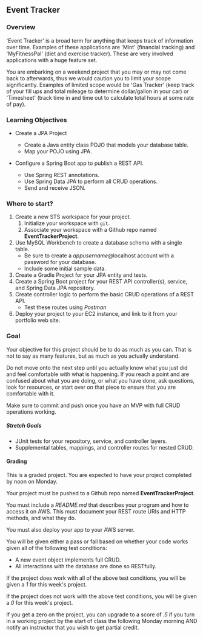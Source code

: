 ## Event Tracker

### Overview

'Event Tracker' is a broad term for anything that keeps track of information over time. Examples of these applications are 'Mint' (financial tracking) and 'MyFitnessPal' (diet and exercise tracker). These are very involved applications with a huge feature set.

You are embarking on a weekend project that you may or may not come back to afterwards, thus we would caution you to limit your scope significantly. Examples of limited scope would be 'Gas Tracker' (keep track of your fill ups and total mileage to determine dollar/gallon in your car) or 'Timesheet' (track time in and time out to calculate total hours at some rate of pay).  

### Learning Objectives

* Create a JPA Project
  * Create a Java entity class POJO that models your database table.
  * Map your POJO using JPA.

* Configure a Spring Boot app to publish a REST API.
  * Use Spring REST annotations.
  * Use Spring Data JPA to perform all CRUD operations.
  * Send and receive JSON.

### Where to start?

1. Create a new STS workspace for your project.
   1. Initialize your workspace with `git`.
   1. Associate your workspace with a Github repo named **EventTrackerProject**.
1. Use MySQL Workbench to create a database schema with a single table.
   * Be sure to create a _appusername_@localhost account with a password for your database.
   * Include some initial sample data.
1. Create a Gradle Project for your JPA entity and tests.
1. Create a Spring Boot project for your REST API controller(s), service, and Spring Data JPA repository.
1. Create controller logic to perform the basic CRUD operations of a REST API.
   * Test these routes using *Postman*
1. Deploy your project to your EC2 instance, and link to it from your portfolio web site.

### Goal

Your objective for this project should be to do as much as you can. That is not to say as many features, but as much as you actually understand.

Do not move onto the next step until you actually know what you just did and feel comfortable with what is happening. If you reach a point and are confused about what you are doing, or what you have done, ask questions, look for resources, or start over on that piece to ensure that you are comfortable with it.  

Make sure to commit and push once you have an MVP with full CRUD operations working.

##### Stretch Goals
* JUnit tests for your repository, service, and controller layers.
* Supplemental tables, mappings, and controller routes for nested CRUD.

#### Grading

This is a graded project.  You are expected to have your project completed by noon on Monday.  

Your project must be pushed to a Github repo named **EventTrackerProject**.

You must include a _README.md_ that describes your program and how to access it on AWS.  This must document your REST route URIs and HTTP methods, and what they do.

You must also deploy your app to your AWS server.

You will be given either a pass or fail based on whether your code works given all of the following test conditions:

  * A new event object implements full CRUD.  
  * All interactions with the database are done so RESTfully.  

If the project does work with all of the above test conditions, you will be given a *1* for this week's project.

If the project does not work with the above test conditions, you will be given a *0* for this week's project.

If you get a zero on the project, you can upgrade to a score of *.5* if you turn in a working project by the start of class the following Monday morning AND notify an instructor that you wish to get partial credit.
